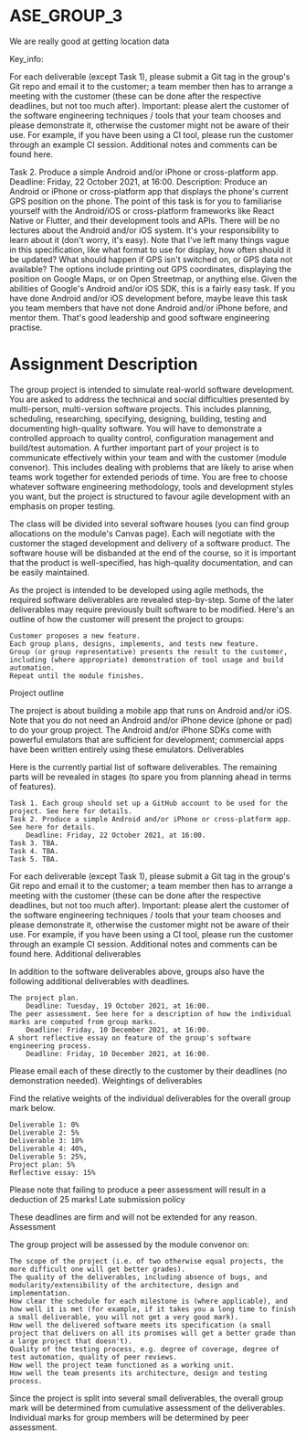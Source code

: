 # ASE_GROUP_3


We are really good at getting location data

Key_info:

For each deliverable (except Task 1), please submit a Git tag in the group's Git repo and email it to the customer; a team member then has to arrange a meeting with the customer (these can be done after the respective deadlines, but not too much after). Important: please alert the customer of the software engineering techniques / tools that your team chooses and please demonstrate it, otherwise the customer might not be aware of their use. For example, if you have been using a CI tool, please run the customer through an example CI session. Additional notes and comments can be found here.

Task 2. Produce a simple Android and/or iPhone or cross-platform app. Deadline: Friday, 22 October 2021, at 16:00.
Description: Produce an Android or iPhone or cross-platform app that displays the phone's current GPS position on the phone. The point of this task is for you to familiarise yourself with the Android/iOS or cross-platform frameworks like React Native or Flutter, and their development tools and APIs. There will be no lectures about the Android and/or iOS system. It's your responsibility to learn about it (don't worry, it's easy). Note that I've left many things vague in this specification, like what format to use for display, how often should it be updated? What should happen if GPS isn't switched on, or GPS data not available? The options include printing out GPS coordinates, displaying the position on Google Maps, or on Open Streetmap, or anything else.
Given the abilities of Google's Android and/or iOS SDK, this is a fairly easy task. If you have done Android and/or iOS development before, maybe leave this task you team members that have not done Android and/or iPhone before, and mentor them. That's good leadership and good software engineering practise.



# Assignment Description

The group project is intended to simulate real-world software development. You are asked to address the technical and social difficulties presented by multi-person, multi-version software projects. This includes planning, scheduling, researching, specifying, designing, building, testing and documenting high-quality software. You will have to demonstrate a controlled approach to quality control, configuration management and build/test automation. A further important part of your project is to communicate effectively within your team and with the customer (module convenor). This includes dealing with problems that are likely to arise when teams work together for extended periods of time. You are free to choose whatever software engineering methodology, tools and development styles you want, but the project is structured to favour agile development with an emphasis on proper testing.

The class will be divided into several software houses (you can find group allocations on the module's Canvas page). Each will negotiate with the customer the staged development and delivery of a software product. The software house will be disbanded at the end of the course, so it is important that the product is well-specified, has high-quality documentation, and can be easily maintained.

As the project is intended to be developed using agile methods, the required software deliverables are revealed step-by-step. Some of the later deliverables may require previously built software to be modified. Here's an outline of how the customer will present the project to groups:

    Customer proposes a new feature.
    Each group plans, designs, implements, and tests new feature.
    Group (or group representative) presents the result to the customer, including (where appropriate) demonstration of tool usage and build automation.
    Repeat until the module finishes.

Project outline

The project is about building a mobile app that runs on Android and/or iOS. Note that you do not need an Android and/or iPhone device (phone or pad) to do your group project. The Android and/or iPhone SDKs come with powerful emulators that are sufficient for development; commercial apps have been written entirely using these emulators.
Deliverables

Here is the currently partial list of software deliverables. The remaining parts will be revealed in stages (to spare you from planning ahead in terms of features).

    Task 1. Each group should set up a GitHub account to be used for the project. See here for details.
    Task 2. Produce a simple Android and/or iPhone or cross-platform app. See here for details.
        Deadline: Friday, 22 October 2021, at 16:00.
    Task 3. TBA.
    Task 4. TBA.
    Task 5. TBA.

For each deliverable (except Task 1), please submit a Git tag in the group's Git repo and email it to the customer; a team member then has to arrange a meeting with the customer (these can be done after the respective deadlines, but not too much after). Important: please alert the customer of the software engineering techniques / tools that your team chooses and please demonstrate it, otherwise the customer might not be aware of their use. For example, if you have been using a CI tool, please run the customer through an example CI session. Additional notes and comments can be found here.
Additional deliverables

In addition to the software deliverables above, groups also have the following additional deliverables with deadlines.

    The project plan.
        Deadline: Tuesday, 19 October 2021, at 16:00.
    The peer assessment. See here for a description of how the individual marks are computed from group marks.
        Deadline: Friday, 10 December 2021, at 16:00.
    A short reflective essay on feature of the group's software engineering process.
        Deadline: Friday, 10 December 2021, at 16:00.

Please email each of these directly to the customer by their deadlines (no demonstration needed).
Weightings of deliverables

Find the relative weights of the individual deliverables for the overall group mark below.

    Deliverable 1: 0%
    Deliverable 2: 5%
    Deliverable 3: 10%
    Deliverable 4: 40%,
    Deliverable 5: 25%,
    Project plan: 5%
    Reflective essay: 15%

Please note that failing to produce a peer assessment will result in a deduction of 25 marks!
Late submission policy

These deadlines are firm and will not be extended for any reason.
Assessment

The group project will be assessed by the module convenor on:

    The scope of the project (i.e. of two otherwise equal projects, the more difficult one will get better grades).
    The quality of the deliverables, including absence of bugs, and modularity/extensibility of the architecture, design and implementation.
    How clear the schedule for each milestone is (where applicable), and how well it is met (for example, if it takes you a long time to finish a small deliverable, you will not get a very good mark).
    How well the delivered software meets its specification (a small project that delivers on all its promises will get a better grade than a large project that doesn't).
    Quality of the testing process, e.g. degree of coverage, degree of test automation, quality of peer reviews.
    How well the project team functioned as a working unit.
    How well the team presents its architecture, design and testing process.

Since the project is split into several small deliverables, the overall group mark will be determined from cumulative assessment of the deliverables. Individual marks for group members will be determined by peer assessment.
